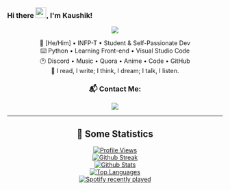 ### Hi there <img src="https://media.giphy.com/media/hvRJCLFzcasrR4ia7z/giphy.gif" width="25px">, I'm Kaushik!
<div align="center">
<img src= ./media//Banner.gif> <!-- Banner Here-->
<p>
🎨 [He/Him] • INFP-T • Student & Self-Passionate Dev <br>
⌨️ Python • Learning Front-end • Visual Studio Code <br>
🕐 Discord • Music • Quora • Anime • Code • GitHub <br>
🤝 I read, I write; I think, I dream; I talk, I listen. <br>

### 📬 Contact Me: <br>
<img align="middle" src="https://discord.c99.nl/widget/theme-2/737903565313409095.png">
</p>

<hr>
<p>
<h2> 🔖 Some Statistics </h2>
<a href="https://github.com/TheKaushikGoswami">

![Profile Views](https://komarev.com/ghpvc/?username=TheKaushikGoswami&style=flat-square&color=c322fe) <br>
![Github Streak](https://github-readme-streak-stats.herokuapp.com/?user=thekaushikgoswami&background=0D1117&currStreakLabel=FFFFFF&currStreakNum=FFFFFF&sideNums=FFFFFF&sideLabels=FFFFFF&dates=FFFFFF&fire=c322fe&ring=c322fe&hide_border=true) <br>
![Github Stats](https://github-readme-stats.vercel.app/api?username=TheKaushikGoswami&include_all_commits=true&show_icons=true&count_private=true&show_owner=true&bg_color=0D1117&text_color=FFFFFF&icon_color=c322fe&title_color=FFFFFF&hide_border=true&hide=issues,prs) <br>
![Top Languages](https://github-readme-stats.vercel.app/api/top-langs/?username=TheKaushikGoswami&show_icons=true&bg_color=0D1117&text_color=FFFFFF&title_color=FFFFFF&layout=compact&hide_border=true) <br>
</a>
<a href="https://open.spotify.com/user/rwu8m7m34mit13j931l5618p5">
![Spotify recently played](https://spotify-recently-played-readme.vercel.app/api?user=rwu8m7m34mit13j931l5618p5&count=1)
</a>
</p>
</div>
